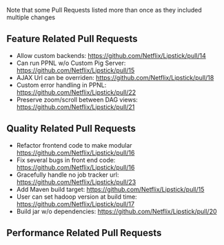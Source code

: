Note that some Pull Requests listed more than once as they included multiple changes

## Feature Related Pull Requests
* Allow custom backends: https://github.com/Netflix/Lipstick/pull/14
* Can run PPNL w/o Custom Pig Server: https://github.com/Netflix/Lipstick/pull/15
* AJAX Url can be overriden: https://github.com/Netflix/Lipstick/pull/18
* Custom error handling in PPNL: https://github.com/Netflix/Lipstick/pull/22
* Preserve zoom/scroll between DAG views: https://github.com/Netflix/Lipstick/pull/21

## Quality Related Pull Requests
* Refactor frontend code to make modular https://github.com/Netflix/Lipstick/pull/16
* Fix several bugs in front end code: https://github.com/Netflix/Lipstick/pull/16
* Gracefully handle no job tracker url: https://github.com/Netflix/Lipstick/pull/23
* Add Maven build target: https://github.com/Netflix/Lipstick/pull/15
* User can set hadoop version at build time: https://github.com/Netflix/Lipstick/pull/17
* Build jar w/o dependencies: https://github.com/Netflix/Lipstick/pull/20

## Performance Related Pull Requests
